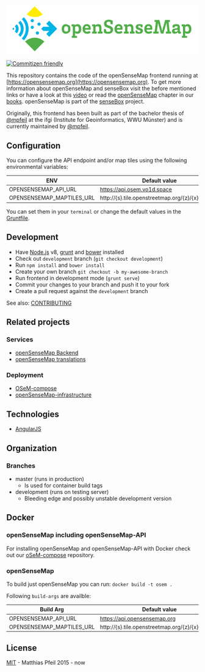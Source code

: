![openSenseMap](https://raw.githubusercontent.com/sensebox/resources/master/images/openSenseMap_github.png)

[![Commitizen friendly](https://img.shields.io/badge/commitizen-friendly-brightgreen.svg)](http://commitizen.github.io/cz-cli/)

This repository contains the code of the openSenseMap frontend running at [https://opensensemap.org](https://opensensemap.org). To get more information about openSenseMap and senseBox visit the before mentioned links or have a look at this [video](https://www.youtube.com/watch?v=I8ZeT6hzjKQ) or read the [openSenseMap](https://osem.books.sensebox.de/) chapter in our [books](https://books.sensebox.de/). openSenseMap is part of the [senseBox] project.

Originally, this frontend has been built as part of the bachelor thesis of [@mpfeil](https://github.com/mpfeil) at the ifgi (Institute for Geoinformatics, WWU Münster) and is currently maintained by [@mpfeil](https://github.com/mpfeil).

## Configuration
You can configure the API endpoint and/or map tiles using the following environmental variables:

| ENV | Default value |
| --------- | ----------------- |
| OPENSENSEMAP_API_URL     | https://api.osem.vo1d.space |
| OPENSENSEMAP_MAPTILES_URL | http://{s}.tile.openstreetmap.org/{z}/{x}/{y}.png |

You can set them in your `terminal` or change the default values in the [Gruntfile](https://github.com/sensebox/openSenseMap/blob/development/Gruntfile.js#L24).


## Development
- Have [Node.js] v8, [grunt]() and [bower]() installed
- Check out `development` branch (`git checkout development`)
- Run `npm install` and `bower install`
- Create your own branch `git checkout -b my-awesome-branch`
- Run frontend in development mode (`grunt serve`)
- Commit your changes to your branch and push it to your fork
- Create a pull request against the `development` branch

See also: [CONTRIBUTING](.github/CONTRIBUTING.md)

## Related projects

### Services
- [openSenseMap Backend](https://github.com/sensebox/openSenseMap-API)
- [openSenseMap translations](https://github.com/sensebox/openSenseMap-i18n)

### Deployment
- [OSeM-compose](https://github.com/sensebox/OSeM-compose)
- [openSenseMap-infrastructure](https://github.com/sensebox/openSenseMap-infrastructure)

## Technologies

* [AngularJS]

## Organization

### Branches
- master (runs in production)
  - Is used for container build tags
- development (runs on testing server)
  - Bleeding edge and possibly unstable development version

## Docker

### openSenseMap including openSenseMap-API

For installing openSenseMap and openSenseMap-API with Docker check out our [oSeM-compose](https://github.com/sensebox/OSeM-compose) repository.

### openSenseMap

To build just openSenseMap you can run:
```docker build -t osem .```

Following ```build-args``` are availble:

| Build Arg | Default value |
| --------- | ----------------- |
| OPENSENSEMAP_API_URL     | https://api.opensensemap.org |
| OPENSENSEMAP_MAPTILES_URL | http://{s}.tile.openstreetmap.org/{z}/{x}/{y}.png |


## License

[MIT](LICENSE) - Matthias Pfeil 2015 - now

[AngularJS]:https://angularjs.org/
[Node.js]:http://nodejs.org/
[openSenseMap]:https://opensensemap.org/
[senseBox]:https://sensebox.de/
